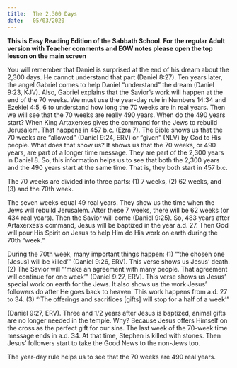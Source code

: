 ```yaml
---
title:  The 2,300 Days
date:   05/03/2020
---
```


**This is Easy Reading Edition of the Sabbath School. For the regular Adult version with Teacher comments and EGW notes please open the top lesson on the main screen** 

You will remember that Daniel is surprised at the end of his dream about the 2,300 days. He cannot understand that part (Daniel 8:27). Ten years later, the angel Gabriel comes to help Daniel “understand” the dream (Daniel 9:23, KJV). Also, Gabriel explains that the Savior’s work will happen at the end of the 70 weeks. We must use the year-day rule in Numbers 14:34 and Ezekiel 4:5, 6 to understand how long the 70 weeks are in real years. Then we will see that the 70 weeks are really 490 years. When do the 490 years start? When King Artaxerxes gives the command for the Jews to rebuild Jerusalem. That happens in 457 b.c. (Ezra 7). The Bible shows us that the 70 weeks are “allowed” (Daniel 9:24, ERV) or “given” (NLV) by God to His people. What does that show us? It shows us that the 70 weeks, or 490 years, are part of a longer time message. They are part of the 2,300 years in Daniel 8. So, this information helps us to see that both the 2,300 years and the 490 years start at the same time. That is, they both start in 457 b.c.

The 70 weeks are divided into three parts: (1) 7 weeks, (2) 62 weeks, and (3) and the 70th week.

The seven weeks equal 49 real years. They show us the time when the Jews will rebuild Jerusalem. After these 7 weeks, there will be 62 weeks (or 434 real years). Then the Savior will come (Daniel 9:25). So, 483 years after Artaxerxes’s command, Jesus will be baptized in the year a.d. 27. Then God will pour His Spirit on Jesus to help Him do His work on earth during the 70th “week.”

During the 70th week, many important things happen: (1) “‘the chosen one [Jesus] will be killed’” (Daniel 9:26, ERV). This verse shows us Jesus’ death. (2) The Savior will “‘make an agreement with many people. That agreement will continue for one week’” (Daniel 9:27, ERV). This verse shows us Jesus’ special work on earth for the Jews. It also shows us the work Jesus’ followers do after He goes back to heaven. This work happens from a.d. 27 to 34. (3) “‘The offerings and sacrifices [gifts] will stop for a half of a week’”

(Daniel 9:27, ERV). Three and 1/2 years after Jesus is baptized, animal gifts are no longer needed in the temple. Why? Because Jesus offers Himself on the cross as the perfect gift for our sins. The last week of the 70-week time message ends in a.d. 34. At that time, Stephen is killed with stones. Then Jesus’ followers start to take the Good News to the non-Jews too.

The year-day rule helps us to see that the 70 weeks are 490 real years.

